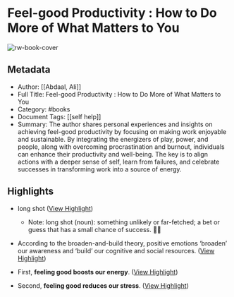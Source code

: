# Feel-good Productivity : How to Do More of What Matters to You

![rw-book-cover](https://readwise-assets.s3.amazonaws.com/media/uploaded_book_covers/profile_1050896/8t17RXX7FpTkbJTyBpkVsMFInLpeqCrjonrGo-0Wgm0-cove_bEuAfzW.jpg)

## Metadata
- Author: [[Abdaal, Ali]]
- Full Title: Feel-good Productivity : How to Do More of What Matters to You
- Category: #books
- Document Tags: [[self help]] 
- Summary: The author shares personal experiences and insights on achieving feel-good productivity by focusing on making work enjoyable and sustainable. By integrating the energizers of play, power, and people, along with overcoming procrastination and burnout, individuals can enhance their productivity and well-being. The key is to align actions with a deeper sense of self, learn from failures, and celebrate successes in transforming work into a source of energy.

## Highlights
- long shot ([View Highlight](https://read.readwise.io/read/01j1mqs2cppq8es922rg166gkb))
    - Note: long shot (noun): something unlikely or far-fetched; a bet or guess that has a small chance of success. 🎲🎰

- According to the broaden-and-build theory, positive emotions ‘broaden’ our awareness and ‘build’ our cognitive and social resources. ([View Highlight](https://read.readwise.io/read/01j1smem7xhsbb8bz13g9v0c73))

- First, **feeling good boosts our energy**. ([View Highlight](https://read.readwise.io/read/01j1w8f94j1vrya8nyykh2gasf))

- Second, **feeling good reduces our stress**. ([View Highlight](https://read.readwise.io/read/01j1w8fcq7crdew5nemtx3ewxz))

